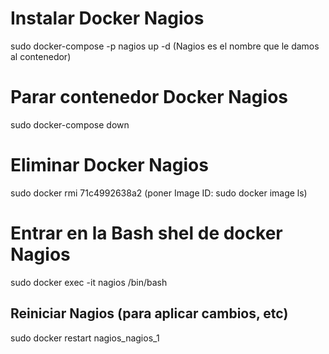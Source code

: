# Instalar Docker Nagios
sudo docker-compose -p nagios up -d    (Nagios es el nombre que le damos al contenedor)
# Parar contenedor Docker Nagios
 sudo docker-compose down
# Eliminar Docker Nagios
sudo docker rmi  71c4992638a2 (poner Image ID: sudo docker image ls)
# Entrar en la Bash shel de docker Nagios
sudo docker exec -it nagios /bin/bash
## Reiniciar Nagios (para aplicar cambios, etc)
sudo docker restart  nagios_nagios_1
